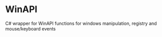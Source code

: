 WinAPI
======

C# wrapper for WinAPI functions for windows manipulation, registry and mouse/keyboard events
